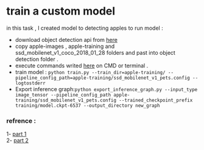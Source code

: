 # train a custom model 

in this task , I created model to detecting apples 
to run model :
- download object detection api from [here](https://github.com/tensorflow/models/tree/master/research/object_detection) 
- copy apple-images , apple-training and ssd_mobilenet_v1_coco_2018_01_28 folders and past into object detection folder .
- execute commands writed [here]() on CMD or terminal .
- train model : `python train.py --train_dir=apple-training/ --pipeline_config_path=apple-training/ssd_mobilenet_v1_pets.config --logtostderr `
- Export inference graph:`python export_inference_graph.py --input_type image_tensor --pipeline_config_path apple-training/ssd_mobilenet_v1_pets.config --trained_checkpoint_prefix training/model.ckpt-6537 --output_directory new_graph `

 
### refrence :
1- [part 1](https://youtu.be/C5-SEZ_IvaM)  
2- [part 2 ](https://youtu.be/_gGI91BmIdk)

